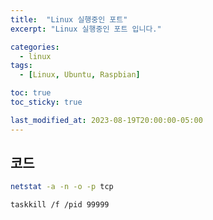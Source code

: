 ```yaml
---
title:  "Linux 실행중인 포트"
excerpt: "Linux 실행중인 포트 입니다."

categories:
  - linux
tags:
  - [Linux, Ubuntu, Raspbian]

toc: true
toc_sticky: true

last_modified_at: 2023-08-19T20:00:00-05:00
---
```



## 코드
```bash
netstat -a -n -o -p tcp

taskkill /f /pid 99999

```